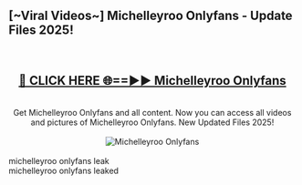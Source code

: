<h2>[~Viral Videos~] Michelleyroo Onlyfans - Update Files 2025!</h2>
<br>
<div align="center">
<h2><a href="https://betterlinks.top/A2PfLJ" rel="nofollow">🔴 CLICK HERE 🌐==►► Michelleyroo Onlyfans</a></h2>
<br>
Get Michelleyroo Onlyfans and all content. Now you can access all videos and pictures of Michelleyroo Onlyfans. New Updated Files 2025!
<br>
<br>
<a href="https://betterlinks.top/A2PfLJ" rel="nofollow" data-target="animated-image.originalLink"><img src="https://i.ibb.co.com/WyWwxjT/player-gif2.gif" alt="Michelleyroo Onlyfans" style="max-width: 100%; display: inline-block;" data-target="animated-image.originalImage"></a>
</div>
<br>
michelleyroo onlyfans leak<br>
michelleyroo onlyfans leaked